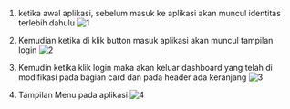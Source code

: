 1. ketika awal aplikasi, sebelum masuk ke aplikasi akan muncul identitas terlebih dahulu
   ![1](https://github.com/afyar08/proyek4_mdc_100_series/assets/117814143/76eb896e-cee5-44a3-a872-02fba0b19579)
   
2. Kemudian ketika di klik button masuk aplikasi akan muncul tampilan login
   ![2](https://github.com/afyar08/proyek4_mdc_100_series/assets/117814143/d15ba881-c3c7-4998-9148-bc272c6534c3)
   
3. Kemudin ketika klik login maka akan keluar dashboard yang telah di modifikasi pada bagian card dan pada header ada keranjang
   ![3](https://github.com/afyar08/proyek4_mdc_100_series/assets/117814143/c23cfb3b-294e-41b7-afe4-9a680b30f75e)
   
4. Tampilan Menu pada aplikasi
   ![4](https://github.com/afyar08/proyek4_mdc_100_series/assets/117814143/c59ca79c-268f-4c11-b758-6a51727f9678)

